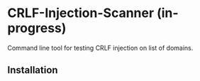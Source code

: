 # CRLF-Injection-Scanner (in-progress)

Command line tool for testing CRLF injection on list of domains.

## Installation